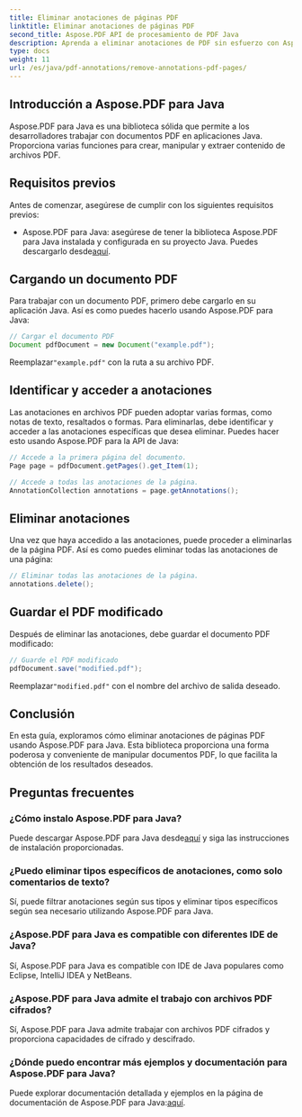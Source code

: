 ```yaml
---
title: Eliminar anotaciones de páginas PDF
linktitle: Eliminar anotaciones de páginas PDF
second_title: Aspose.PDF API de procesamiento de PDF Java
description: Aprenda a eliminar anotaciones de PDF sin esfuerzo con Aspose.PDF para Java. Guía paso a paso y código incluidos.
type: docs
weight: 11
url: /es/java/pdf-annotations/remove-annotations-pdf-pages/
---
```


## Introducción a Aspose.PDF para Java

Aspose.PDF para Java es una biblioteca sólida que permite a los desarrolladores trabajar con documentos PDF en aplicaciones Java. Proporciona varias funciones para crear, manipular y extraer contenido de archivos PDF.

## Requisitos previos

Antes de comenzar, asegúrese de cumplir con los siguientes requisitos previos:

-  Aspose.PDF para Java: asegúrese de tener la biblioteca Aspose.PDF para Java instalada y configurada en su proyecto Java. Puedes descargarlo desde[aquí](https://releases.aspose.com/pdf/java/).

## Cargando un documento PDF

Para trabajar con un documento PDF, primero debe cargarlo en su aplicación Java. Así es como puedes hacerlo usando Aspose.PDF para Java:

```java
// Cargar el documento PDF
Document pdfDocument = new Document("example.pdf");
```

 Reemplazar`"example.pdf"` con la ruta a su archivo PDF.


## Identificar y acceder a anotaciones

Las anotaciones en archivos PDF pueden adoptar varias formas, como notas de texto, resaltados o formas. Para eliminarlas, debe identificar y acceder a las anotaciones específicas que desea eliminar. Puedes hacer esto usando Aspose.PDF para la API de Java:

```java
// Accede a la primera página del documento.
Page page = pdfDocument.getPages().get_Item(1);

// Accede a todas las anotaciones de la página.
AnnotationCollection annotations = page.getAnnotations();
```

## Eliminar anotaciones

Una vez que haya accedido a las anotaciones, puede proceder a eliminarlas de la página PDF. Así es como puedes eliminar todas las anotaciones de una página:

```java
// Eliminar todas las anotaciones de la página.
annotations.delete();
```

## Guardar el PDF modificado

Después de eliminar las anotaciones, debe guardar el documento PDF modificado:

```java
// Guarde el PDF modificado
pdfDocument.save("modified.pdf");
```

 Reemplazar`"modified.pdf"` con el nombre del archivo de salida deseado.

## Conclusión

En esta guía, exploramos cómo eliminar anotaciones de páginas PDF usando Aspose.PDF para Java. Esta biblioteca proporciona una forma poderosa y conveniente de manipular documentos PDF, lo que facilita la obtención de los resultados deseados.

## Preguntas frecuentes

### ¿Cómo instalo Aspose.PDF para Java?

 Puede descargar Aspose.PDF para Java desde[aquí](https://releases.aspose.com/pdf/java/) y siga las instrucciones de instalación proporcionadas.

### ¿Puedo eliminar tipos específicos de anotaciones, como solo comentarios de texto?

Sí, puede filtrar anotaciones según sus tipos y eliminar tipos específicos según sea necesario utilizando Aspose.PDF para Java.

### ¿Aspose.PDF para Java es compatible con diferentes IDE de Java?

Sí, Aspose.PDF para Java es compatible con IDE de Java populares como Eclipse, IntelliJ IDEA y NetBeans.

### ¿Aspose.PDF para Java admite el trabajo con archivos PDF cifrados?

Sí, Aspose.PDF para Java admite trabajar con archivos PDF cifrados y proporciona capacidades de cifrado y descifrado.

### ¿Dónde puedo encontrar más ejemplos y documentación para Aspose.PDF para Java?

 Puede explorar documentación detallada y ejemplos en la página de documentación de Aspose.PDF para Java:[aquí](https://reference.aspose.com/pdf/java/).